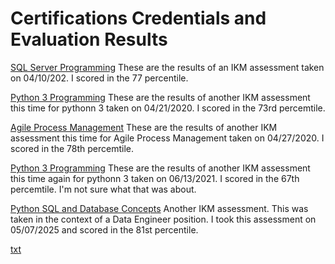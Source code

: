 # Certifications Credentials and Evaluation Results


[SQL Server Programming](test_results/IKM20200410_SQLServerProgramming.pdf)  These are the results of an IKM assessment taken on 04/10/202.  I scored in the 77 percentile.

[Python 3 Programming](test_results/IKM20200421_Python3Programming.pdf) These are the results of another IKM assessment this time for pythonn 3 taken on 04/21/2020. I scored in the 73rd percemtile.  

[Agile Process Management](test_results/IKM20200427_AgileProcessManagement.pdf) These are the results of another IKM assessment this time for Agile Process Management taken on 04/27/2020. I scored in the 78th percemtile.  

[Python 3 Programming](test_results/IKM20210613_Python3Programming.pdf)  These are the results of another IKM assessment this time again for pythonn 3 taken on 06/13/2021. I scored in the 67th percemtile. I'm not sure what that was about.  

[Python SQL and Database Concepts](test_results/IKM20250505_PythonSQLDatabaseConcepts.pdf) Another IKM assessment.  This was taken in the context of a Data Engineer position.  I took this assessment on 05/07/2025 and scored in the 81st percentile.  

[txt](url)  
